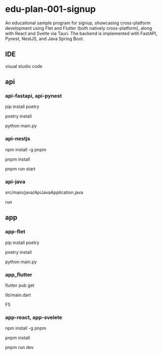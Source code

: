 # edu-plan-001-signup
An educational sample program for signup, showcasing cross-platform development using Flet and Flutter (both natively cross-platform), along with React and Svelte via Tauri. The backend is implemented with FastAPI, Pynest, NestJS, and Java Spring Boot.

## IDE
visual studio code

## api
### api-fastapi, api-pynest
pip install poetry

poetry install

python main.py

### api-nestjs
npm install -g pnpm

pnpm install

pnpm run start

### api-java
src/main/java/ApiJavaApplication.java

run

## app
### app-flet
pip install poetry

poetry install

python main.py

### app_flutter
flutter pub get

lib/main.dart

F5

### app-react, app-svelete
npm install -g pnpm

pnpm install

pnpm run dev



